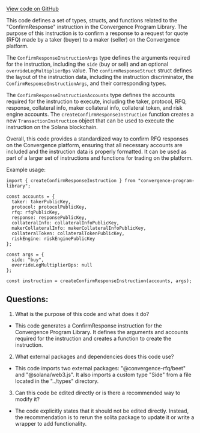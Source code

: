 [View code on GitHub](https://github.com/convergence-rfq/convergence-program-library/rfq/js/generated/instructions/confirmResponse.ts)

This code defines a set of types, structs, and functions related to the "ConfirmResponse" instruction in the Convergence Program Library. The purpose of this instruction is to confirm a response to a request for quote (RFQ) made by a taker (buyer) to a maker (seller) on the Convergence platform. 

The `ConfirmResponseInstructionArgs` type defines the arguments required for the instruction, including the `side` (buy or sell) and an optional `overrideLegMultiplierBps` value. The `confirmResponseStruct` struct defines the layout of the instruction data, including the instruction discriminator, the `ConfirmResponseInstructionArgs`, and their corresponding types. 

The `ConfirmResponseInstructionAccounts` type defines the accounts required for the instruction to execute, including the taker, protocol, RFQ, response, collateral info, maker collateral info, collateral token, and risk engine accounts. The `createConfirmResponseInstruction` function creates a new `TransactionInstruction` object that can be used to execute the instruction on the Solana blockchain. 

Overall, this code provides a standardized way to confirm RFQ responses on the Convergence platform, ensuring that all necessary accounts are included and the instruction data is properly formatted. It can be used as part of a larger set of instructions and functions for trading on the platform. 

Example usage:

```
import { createConfirmResponseInstruction } from "convergence-program-library";

const accounts = {
  taker: takerPublicKey,
  protocol: protocolPublicKey,
  rfq: rfqPublicKey,
  response: responsePublicKey,
  collateralInfo: collateralInfoPublicKey,
  makerCollateralInfo: makerCollateralInfoPublicKey,
  collateralToken: collateralTokenPublicKey,
  riskEngine: riskEnginePublicKey
};

const args = {
  side: "buy",
  overrideLegMultiplierBps: null
};

const instruction = createConfirmResponseInstruction(accounts, args);
```
## Questions: 
 1. What is the purpose of this code and what does it do?
- This code generates a ConfirmResponse instruction for the Convergence Program Library. It defines the arguments and accounts required for the instruction and creates a function to create the instruction.

2. What external packages and dependencies does this code use?
- This code imports two external packages: "@convergence-rfq/beet" and "@solana/web3.js". It also imports a custom type "Side" from a file located in the "../types" directory.

3. Can this code be edited directly or is there a recommended way to modify it?
- The code explicitly states that it should not be edited directly. Instead, the recommendation is to rerun the solita package to update it or write a wrapper to add functionality.